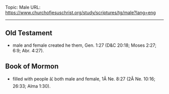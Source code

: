 Topic: Male
URL: https://www.churchofjesuschrist.org/study/scriptures/tg/male?lang=eng

---

## Old Testament

- male and female created he them, Gen. 1:27 (D&C 20:18; Moses 2:27; 6:9; Abr. 4:27).

## Book of Mormon

- filled with people â¦ both male and female, 1Â Ne. 8:27 (2Â Ne. 10:16; 26:33; Alma 1:30).

